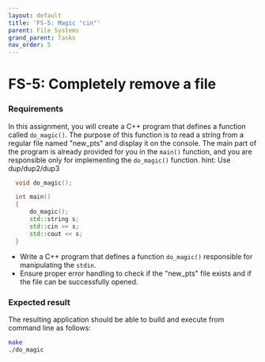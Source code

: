 ```yaml
---
layout: default
title: 'FS-5: Magic "cin"'
parent: File Systems
grand_parent: Tasks
nav_order: 5
---
```


# FS-5: Completely remove a file

### Requirements
In this assignment, you will create a C++ program that defines a function called `do_magic()`. The purpose of this function is to read a string from a regular file named "new_pts" and display it on the console. The main part of the program is already provided for you in the `main()` function, and you are responsible only for implementing the `do_magic()` function.
hint: Use dup/dup2/dup3
 ```cpp
   void do_magic();

   int main()
   {
       do_magic();
       std::string s;
       std::cin >> s;
       std::cout << s;
   }
 ```

- Write a C++ program that defines a function `do_magic()` responsible for manipulating the `stdin`.
- Ensure proper error handling to check if the "new_pts" file exists and if the file can be successfully opened.

### Expected result

The resulting application should be able to build and execute from command line as follows:

```sh
make
./do_magic
```
